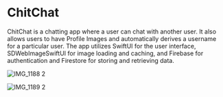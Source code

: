 # ChitChat
ChitChat is a chatting app where a user can chat with another user. It also allows users to have Profile Images and automatically derives a username for a particular user. The app utilizes SwiftUI for the user interface, SDWebImageSwiftUI for image loading and caching, and Firebase for authentication and Firestore for storing and retrieving data.


![IMG_1188 2](https://github.com/nimratkhalsa/ChitChat/assets/103124850/82a1a2e0-9ad4-4d9c-bfc1-fa4585c585b3)




![IMG_1189 2](https://github.com/nimratkhalsa/ChitChat/assets/103124850/2f82eb3a-9a10-492c-97c1-6284dc259313)


